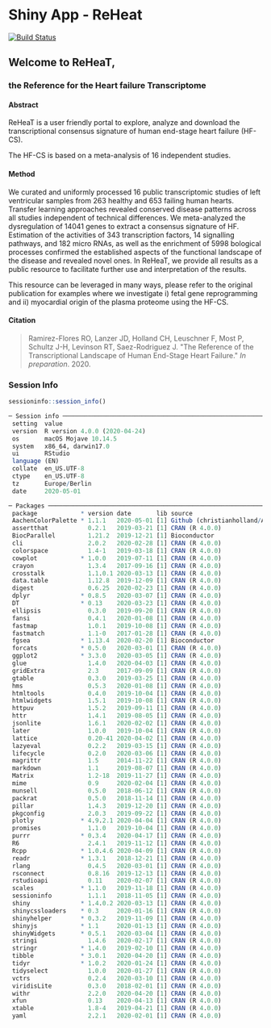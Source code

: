 # Shiny App - ReHeat

[![Build Status](https://travis-ci.com/saezlab/HF_meta-analysis.svg?token=PagY1pyvMyyL3AJHRy5V&branch=master)](https://travis-ci.com/saezlab/HF_meta-analysis)

## Welcome to **ReHeaT**,
### the **Re**ference for the **Hea**rt failure **T**ranscriptome


#### Abstract

ReHeaT is a user friendly portal to explore, analyze and download the transcriptional consensus signature of human end-stage heart failure (HF-CS).

The HF-CS is based on a meta-analysis of 16 independent studies. 


#### Method

<p>We curated and uniformly processed 16 public transcriptomic studies of left ventricular samples from 263 healthy and 653 failing human hearts. Transfer learning approaches revealed conserved disease patterns across all studies independent of technical differences. We meta-analyzed the dysregulation of 14041 genes to extract a consensus signature of HF. Estimation of the activities of 343 transcription factors, 14 signalling pathways, and 182 micro RNAs, as well as the enrichment of 5998 bological processes confirmed the established aspects of the functional landscape of the disease and revealed novel ones. In ReHeaT, we provide all results as a public resource to facilitate further use and interpretation of the results. </p>
<p>
This resource can be leveraged in many ways, please refer to the original publication for examples where we investigate i) fetal gene reprogramming and ii) myocardial origin of the plasma proteome using the HF-CS.
</p>


#### Citation
> Ramirez-Flores RO, Lanzer JD, Holland CH, Leuschner F, Most P, Schultz J-H, Levinson RT, 
Saez-Rodriguez J. "The Reference of the Transcriptional Landscape of Human End-Stage Heart Failure." _In preparation_. 2020.

### Session Info
```r
sessioninfo::session_info()
```

```r
─ Session info ──────────────────────────────────────────────────────────────────────────────────────────────────────────────────────────────────────
 setting  value                       
 version  R version 4.0.0 (2020-04-24)
 os       macOS Mojave 10.14.5        
 system   x86_64, darwin17.0          
 ui       RStudio                     
 language (EN)                        
 collate  en_US.UTF-8                 
 ctype    en_US.UTF-8                 
 tz       Europe/Berlin               
 date     2020-05-01                  

─ Packages ──────────────────────────────────────────────────────────────────────────────────────────────────────────────────────────────────────────
 package            * version date       lib source                                              
 AachenColorPalette * 1.1.1   2020-05-01 [1] Github (christianholland/AachenColorPalette@d4c547b)
 assertthat           0.2.1   2019-03-21 [1] CRAN (R 4.0.0)                                      
 BiocParallel         1.21.2  2019-12-21 [1] Bioconductor                                        
 cli                  2.0.2   2020-02-28 [1] CRAN (R 4.0.0)                                      
 colorspace           1.4-1   2019-03-18 [1] CRAN (R 4.0.0)                                      
 cowplot            * 1.0.0   2019-07-11 [1] CRAN (R 4.0.0)                                      
 crayon               1.3.4   2017-09-16 [1] CRAN (R 4.0.0)                                      
 crosstalk            1.1.0.1 2020-03-13 [1] CRAN (R 4.0.0)                                      
 data.table           1.12.8  2019-12-09 [1] CRAN (R 4.0.0)                                      
 digest               0.6.25  2020-02-23 [1] CRAN (R 4.0.0)                                      
 dplyr              * 0.8.5   2020-03-07 [1] CRAN (R 4.0.0)                                      
 DT                 * 0.13    2020-03-23 [1] CRAN (R 4.0.0)                                      
 ellipsis             0.3.0   2019-09-20 [1] CRAN (R 4.0.0)                                      
 fansi                0.4.1   2020-01-08 [1] CRAN (R 4.0.0)                                      
 fastmap              1.0.1   2019-10-08 [1] CRAN (R 4.0.0)                                      
 fastmatch            1.1-0   2017-01-28 [1] CRAN (R 4.0.0)                                      
 fgsea              * 1.13.4  2020-02-20 [1] Bioconductor                                        
 forcats            * 0.5.0   2020-03-01 [1] CRAN (R 4.0.0)                                      
 ggplot2            * 3.3.0   2020-03-05 [1] CRAN (R 4.0.0)                                      
 glue                 1.4.0   2020-04-03 [1] CRAN (R 4.0.0)                                      
 gridExtra            2.3     2017-09-09 [1] CRAN (R 4.0.0)                                      
 gtable               0.3.0   2019-03-25 [1] CRAN (R 4.0.0)                                      
 hms                  0.5.3   2020-01-08 [1] CRAN (R 4.0.0)                                      
 htmltools            0.4.0   2019-10-04 [1] CRAN (R 4.0.0)                                      
 htmlwidgets          1.5.1   2019-10-08 [1] CRAN (R 4.0.0)                                      
 httpuv               1.5.2   2019-09-11 [1] CRAN (R 4.0.0)                                      
 httr                 1.4.1   2019-08-05 [1] CRAN (R 4.0.0)                                      
 jsonlite             1.6.1   2020-02-02 [1] CRAN (R 4.0.0)                                      
 later                1.0.0   2019-10-04 [1] CRAN (R 4.0.0)                                      
 lattice              0.20-41 2020-04-02 [1] CRAN (R 4.0.0)                                      
 lazyeval             0.2.2   2019-03-15 [1] CRAN (R 4.0.0)                                      
 lifecycle            0.2.0   2020-03-06 [1] CRAN (R 4.0.0)                                      
 magrittr             1.5     2014-11-22 [1] CRAN (R 4.0.0)                                      
 markdown             1.1     2019-08-07 [1] CRAN (R 4.0.0)                                      
 Matrix               1.2-18  2019-11-27 [1] CRAN (R 4.0.0)                                      
 mime                 0.9     2020-02-04 [1] CRAN (R 4.0.0)                                      
 munsell              0.5.0   2018-06-12 [1] CRAN (R 4.0.0)                                      
 packrat              0.5.0   2018-11-14 [1] CRAN (R 4.0.0)                                      
 pillar               1.4.3   2019-12-20 [1] CRAN (R 4.0.0)                                      
 pkgconfig            2.0.3   2019-09-22 [1] CRAN (R 4.0.0)                                      
 plotly             * 4.9.2.1 2020-04-04 [1] CRAN (R 4.0.0)                                      
 promises             1.1.0   2019-10-04 [1] CRAN (R 4.0.0)                                      
 purrr              * 0.3.4   2020-04-17 [1] CRAN (R 4.0.0)                                      
 R6                   2.4.1   2019-11-12 [1] CRAN (R 4.0.0)                                      
 Rcpp               * 1.0.4.6 2020-04-09 [1] CRAN (R 4.0.0)                                      
 readr              * 1.3.1   2018-12-21 [1] CRAN (R 4.0.0)                                      
 rlang                0.4.5   2020-03-01 [1] CRAN (R 4.0.0)                                      
 rsconnect            0.8.16  2019-12-13 [1] CRAN (R 4.0.0)                                      
 rstudioapi           0.11    2020-02-07 [1] CRAN (R 4.0.0)                                      
 scales             * 1.1.0   2019-11-18 [1] CRAN (R 4.0.0)                                      
 sessioninfo          1.1.1   2018-11-05 [1] CRAN (R 4.0.0)                                      
 shiny              * 1.4.0.2 2020-03-13 [1] CRAN (R 4.0.0)                                      
 shinycssloaders    * 0.3     2020-01-16 [1] CRAN (R 4.0.0)                                      
 shinyhelper        * 0.3.2   2019-11-09 [1] CRAN (R 4.0.0)                                      
 shinyjs            * 1.1     2020-01-13 [1] CRAN (R 4.0.0)                                      
 shinyWidgets       * 0.5.1   2020-03-04 [1] CRAN (R 4.0.0)                                      
 stringi              1.4.6   2020-02-17 [1] CRAN (R 4.0.0)                                      
 stringr            * 1.4.0   2019-02-10 [1] CRAN (R 4.0.0)                                      
 tibble             * 3.0.1   2020-04-20 [1] CRAN (R 4.0.0)                                      
 tidyr              * 1.0.2   2020-01-24 [1] CRAN (R 4.0.0)                                      
 tidyselect           1.0.0   2020-01-27 [1] CRAN (R 4.0.0)                                      
 vctrs                0.2.4   2020-03-10 [1] CRAN (R 4.0.0)                                      
 viridisLite          0.3.0   2018-02-01 [1] CRAN (R 4.0.0)                                      
 withr                2.2.0   2020-04-20 [1] CRAN (R 4.0.0)                                      
 xfun                 0.13    2020-04-13 [1] CRAN (R 4.0.0)                                      
 xtable               1.8-4   2019-04-21 [1] CRAN (R 4.0.0)                                      
 yaml                 2.2.1   2020-02-01 [1] CRAN (R 4.0.0)   
 ```
 